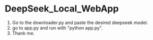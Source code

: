 # DeepSeek_Local_WebApp

1. Go to the downloader.py and paste the desired deepseek model.
2. go to app.py and run with "python app.py".
3. Thank me.